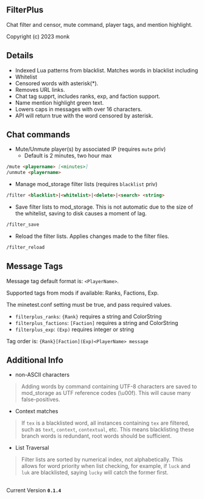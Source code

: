 FilterPlus
----------
Chat filter and censor, mute command, player tags, and mention highlight.

Copyright (c) 2023 monk

Details
-------
- Indexed Lua patterns from blacklist. Matches words in blacklist including 
- Whitelist 
- Censored words with asterisk(*).
- Removes URL links.
- Chat tag supprt, includes ranks, exp, and faction support.
- Name mention highlight green text.
- Lowers caps in messages with over 16 characters.
- API will return true with the word censored by asterisk.

Chat commands
-------------
- Mute/Unmute player(s) by associated IP (requires `mute` priv)
  - Default is 2 minutes, two hour max
```md
/mute <playername> [<minutes>]
/unmute <playername>
```
- Manage mod_storage filter lists (requires `blacklist` priv)
```md
/filter <blacklist>|<whitelist>|<delete>|<search> <string>
```
- Save filter lists to mod_storage. This is not automatic due to the size of the whitelist, saving to disk causes a moment of lag.
```md
/filter_save
```
- Reload the filter lists. Applies changes made to the filter files.
```md
/filter_reload
```

Message Tags
------------
Message tag default format is: `<PlayerName>`.

Supported tags from mods if available: Ranks, Factions, Exp.

The minetest.conf setting must be true, and pass required values.

- `filterplus_ranks`: `{Rank}` requires a string and ColorString
- `filterplus_factions`: `[Faction]` requires a string and ColorString 
- `filterplus_exp`: `(Exp)` requires integer or string

Tag order is: `{Rank}[Faction](Exp)<PlayerName> message`

Additional Info
---------------
- non-ASCII characters
> Adding words by command containing UTF-8 characters are saved to mod_storage as UTF reference codes (\u00f). This will cause many false-positives.

- Context matches
> If `tex` is a blacklisted word, all instances containing `tex` are filtered, such as `text`, `context`, `contextual`, etc. This means blacklisting these branch words is redundant, root words should be sufficient.

- List Traversal
> Filter lists are sorted by numerical index, not alphabetically. This allows for word priority when list checking, for example, if `luck` and `luk` are blacklisted, saying `lucky` will catch the former first.

##
Current Version **`0.1.4`**